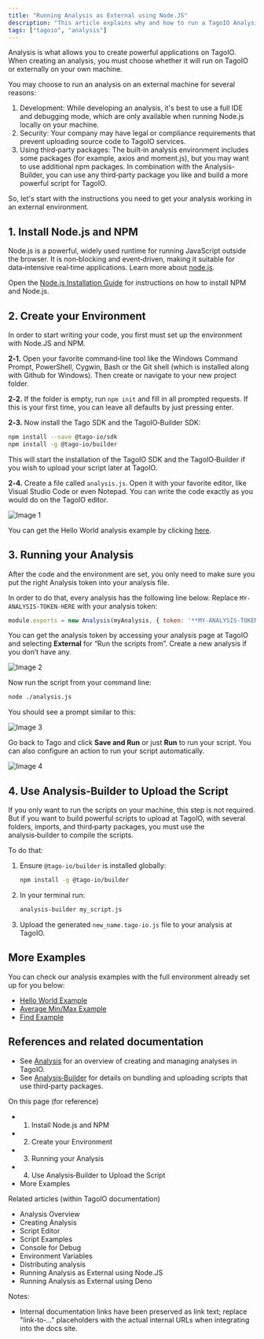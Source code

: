 ```yaml
---
title: "Running Analysis as External using Node.JS"
description: "This article explains why and how to run a TagoIO Analysis externally using Node.js, and provides the first steps to prepare your local environment (installing Node.js and NPM) before running or uploading analyses."
tags: ["tagoio", "analysis"]
---
```

Analysis is what allows you to create powerful applications on TagoIO. When creating an analysis, you must choose whether it will run on TagoIO or externally on your own machine.

You may choose to run an analysis on an external machine for several reasons:

1. Development: While developing an analysis, it's best to use a full IDE and debugging mode, which are only available when running Node.js locally on your machine.
2. Security: Your company may have legal or compliance requirements that prevent uploading source code to TagoIO services.
3. Using third‑party packages: The built‑in analysis environment includes some packages (for example, axios and moment.js), but you may want to use additional npm packages. In combination with the Analysis-Builder, you can use any third‑party package you like and build a more powerful script for TagoIO.

So, let's start with the instructions you need to get your analysis working in an external environment.

## 1. Install Node.js and NPM

Node.js is a powerful, widely used runtime for running JavaScript outside the browser. It is non‑blocking and event‑driven, making it suitable for data‑intensive real‑time applications. Learn more about [node.js](https://nodejs.org/).

Open the [Node.js Installation Guide](https://nodejs.org/en/download/) for instructions on how to install NPM and Node.js.

## 2. Create your Environment

In order to start writing your code, you first must set up the environment with Node.JS and NPM.

**2‑1.** Open your favorite command‑line tool like the Windows Command Prompt, PowerShell, Cygwin, Bash or the Git shell (which is installed along with Github for Windows). Then create or navigate to your new project folder.

**2‑2.** If the folder is empty, run `npm init` and fill in all prompted requests. If this is your first time, you can leave all defaults by just pressing enter.

**2‑3.** Now install the Tago SDK and the TagoIO‑Builder SDK:

```bash
npm install --save @tago-io/sdk
npm install -g @tago-io/builder
```

This will start the installation of the TagoIO SDK and the TagoIO‑Builder if you wish to upload your script later at TagoIO.

**2‑4.** Create a file called `analysis.js`. Open it with your favorite editor, like Visual Studio Code or even Notepad. You can write the code exactly as you would do on the TagoIO editor.

![Image 1](/docs_imagem/tagoio/info-8.png)

You can get the Hello World analysis example by clicking [here](https://raw.githubusercontent.com/tago-io/analysis-example-console/master/analysis.js).

## 3. Running your Analysis

After the code and the environment are set, you only need to make sure you put the right Analysis token into your analysis file.

In order to do that, every analysis has the following line below. Replace `MY-ANALYSIS-TOKEN-HERE` with your analysis token:

```js
module.exports = new Analysis(myAnalysis, { token: '**MY-ANALYSIS-TOKEN-HERE**' } );
```

You can get the analysis token by accessing your analysis page at TagoIO and selecting **External** for “Run the scripts from”. Create a new analysis if you don’t have any.

![Image 2](/docs_imagem/tagoio/1600873613832-4Vc.png)

Now run the script from your command line:

```bash
node ./analysis.js
```

You should see a prompt similar to this:

![Image 3](/docs_imagem/tagoio/Screen-20Shot-202019-03-06-20at-2016.32.35-37A.png)

Go back to Tago and click **Save and Run** or just **Run** to run your script. You can also configure an action to run your script automatically.

![Image 4](/docs_imagem/tagoio/1611084833441-Ers.png)

## 4. Use Analysis‑Builder to Upload the Script

If you only want to run the scripts on your machine, this step is not required. But if you want to build powerful scripts to upload at TagoIO, with several folders, imports, and third‑party packages, you must use the analysis‑builder to compile the scripts.

To do that:

1. Ensure `@tago-io/builder` is installed globally:  
   ```bash
   npm install -g @tago-io/builder
   ```
2. In your terminal run:  
   ```bash
   analysis-builder my_script.js
   ```
3. Upload the generated `new_name.tago-io.js` file to your analysis at TagoIO.

## More Examples

You can check our analysis examples with the full environment already set up for you below:

* [Hello World Example](https://github.com/tago-io/analysis-example-console)
* [Average Min/Max Example](https://github.com/tago-io/analysis-example-avgMinMax)
* [Find Example](https://github.com/tago-io/analysis-example-find)

## References and related documentation

- See [Analysis](/docs/tagoio/analys/) for an overview of creating and managing analyses in TagoIO.
- See [Analysis‑Builder](../console-for-debug) for details on bundling and uploading scripts that use third‑party packages.

On this page (for reference)
- 1. Install Node.js and NPM
- 2. Create your Environment
- 3. Running your Analysis
- 4. Use Analysis‑Builder to Upload the Script
- More Examples

Related articles (within TagoIO documentation)
- Analysis Overview
- Creating Analysis
- Script Editor
- Script Examples
- Console for Debug
- Environment Variables
- Distributing analysis
- Running Analysis as External using Node.JS
- Running Analysis as External using Deno

Notes:
- Internal documentation links have been preserved as link text; replace "link-to‑..." placeholders with the actual internal URLs when integrating into the docs site.